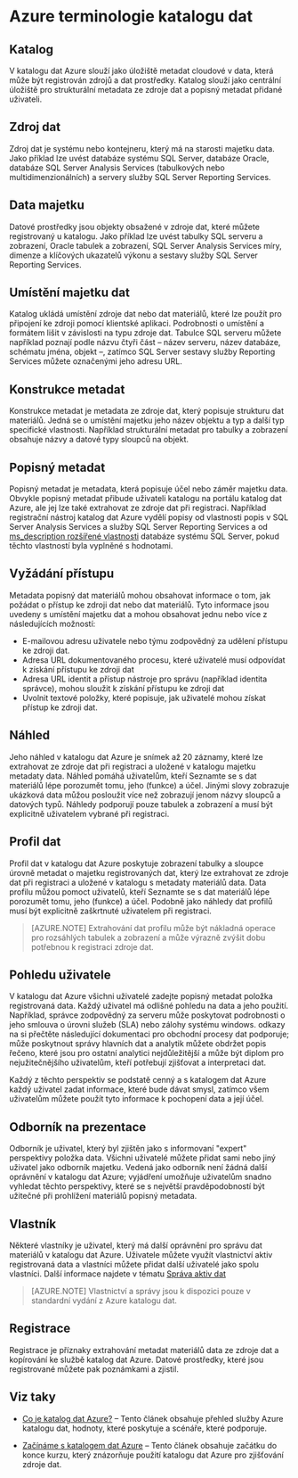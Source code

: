 <properties
   pageTitle="Azure terminologie katalog dat | Microsoft Azure"
   description="Tento článek obsahuje přehled koncepty a termíny používané v katalogu dat Azure si přečtěte následující dokumentaci."
   services="data-catalog"
   documentationCenter=""
   authors="steelanddata"
   manager="NA"
   editor=""
   tags=""/>
<tags
   ms.service="data-catalog"
   ms.devlang="NA"
   ms.topic="article"
   ms.tgt_pltfrm="NA"
   ms.workload="data-catalog"
   ms.date="09/21/2016"
   ms.author="maroche"/>

# <a name="azure-data-catalog-terminology"></a>Azure terminologie katalogu dat

## <a name="catalog"></a>Katalog

V katalogu dat Azure slouží jako úložiště metadat cloudové v data, která může být registrován zdrojů a dat prostředky. Katalog slouží jako centrální úložiště pro strukturální metadata ze zdroje dat a popisný metadat přidané uživateli.

## <a name="data-source"></a>Zdroj dat

Zdroj dat je systému nebo kontejneru, který má na starosti majetku data. Jako příklad lze uvést databáze systému SQL Server, databáze Oracle, databáze SQL Server Analysis Services (tabulkových nebo multidimenzionálních) a servery služby SQL Server Reporting Services.

## <a name="data-asset"></a>Data majetku

Datové prostředky jsou objekty obsažené v zdroje dat, které můžete registrovaný u katalogu. Jako příklad lze uvést tabulky SQL serveru a zobrazení, Oracle tabulek a zobrazení, SQL Server Analysis Services míry, dimenze a klíčových ukazatelů výkonu a sestavy služby SQL Server Reporting Services.

## <a name="data-asset-location"></a>Umístění majetku dat

Katalog ukládá umístění zdroje dat nebo dat materiálů, které lze použít pro připojení ke zdroji pomocí klientské aplikaci. Podrobnosti o umístění a formátem lišit v závislosti na typu zdroje dat. Tabulce SQL serveru můžete například poznají podle názvu čtyři část – název serveru, název databáze, schématu jména, objekt –, zatímco SQL Server sestavy služby Reporting Services můžete označenými jeho adresu URL.

## <a name="structural-metadata"></a>Konstrukce metadat

Konstrukce metadat je metadata ze zdroje dat, který popisuje strukturu dat materiálů. Jedná se o umístění majetku jeho název objektu a typ a další typ specifické vlastnosti. Například strukturální metadat pro tabulky a zobrazení obsahuje názvy a datové typy sloupců na objekt.

## <a name="descriptive-metadata"></a>Popisný metadat

Popisný metadat je metadata, která popisuje účel nebo záměr majetku data. Obvykle popisný metadat přibude uživateli katalogu na portálu katalog dat Azure, ale jej lze také extrahovat ze zdroje dat při registraci. Například registrační nástroj katalog dat Azure vydělí popisy od vlastnosti popis v SQL Server Analysis Services a služby SQL Server Reporting Services a od [ms_description rozšířené vlastnosti](https://technet.microsoft.com/library/ms190243.aspx) databáze systému SQL Server, pokud těchto vlastností byla vyplněné s hodnotami.

## <a name="request-access"></a>Vyžádání přístupu

Metadata popisný dat materiálů mohou obsahovat informace o tom, jak požádat o přístup ke zdroji dat nebo dat materiálů. Tyto informace jsou uvedeny s umístění majetku dat a mohou obsahovat jednu nebo více z následujících možností:

- E-mailovou adresu uživatele nebo týmu zodpovědný za udělení přístupu ke zdroji dat.
- Adresa URL dokumentovaného procesu, které uživatelé musí odpovídat k získání přístupu ke zdroji dat
- Adresa URL identit a přístup nástroje pro správu (například identita správce), mohou sloužit k získání přístupu ke zdroji dat
- Uvolnit textové položky, které popisuje, jak uživatelé mohou získat přístup ke zdroji dat.

## <a name="preview"></a>Náhled

Jeho náhled v katalogu dat Azure je snímek až 20 záznamy, které lze extrahovat ze zdroje dat při registraci a uložené v katalogu majetku metadaty data. Náhled pomáhá uživatelům, kteří Seznamte se s dat materiálů lépe porozumět tomu, jeho (funkce) a účel. Jinými slovy zobrazuje ukázková data můžou posloužit více než zobrazují jenom názvy sloupců a datových typů.
Náhledy podporují pouze tabulek a zobrazení a musí být explicitně uživatelem vybrané při registraci.

## <a name="data-profile"></a>Profil dat

Profil dat v katalogu dat Azure poskytuje zobrazení tabulky a sloupce úrovně metadat o majetku registrovaných dat, který lze extrahovat ze zdroje dat při registraci a uložené v katalogu s metadaty materiálů data. Data profilu můžou pomoct uživatelů, kteří Seznamte se s dat materiálů lépe porozumět tomu, jeho (funkce) a účel. Podobně jako náhledy dat profilů musí být explicitně zaškrtnuté uživatelem při registraci.

> [AZURE.NOTE] Extrahování dat profilu může být nákladná operace pro rozsáhlých tabulek a zobrazení a může výrazně zvýšit dobu potřebnou k registraci zdroje dat.

## <a name="user-perspective"></a>Pohledu uživatele

V katalogu dat Azure všichni uživatelé zadejte popisný metadat položka registrovaná data. Každý uživatel má odlišné pohledu na data a jeho použití. Například, správce zodpovědný za serveru může poskytovat podrobnosti o jeho smlouva o úrovni služeb (SLA) nebo zálohy systému windows. odkazy na si přečtěte následující dokumentaci pro obchodní procesy dat podporuje; může poskytnout správy hlavních dat a analytik můžete obdržet popis řečeno, které jsou pro ostatní analytici nejdůležitější a může být diplom pro nejužitečnějšího uživatelům, kteří potřebují zjišťovat a interpretaci dat.

Každý z těchto perspektiv se podstatě cenný a s katalogem dat Azure každý uživatel zadat informace, které bude dávat smysl, zatímco všem uživatelům můžete použít tyto informace k pochopení data a její účel.

## <a name="expert"></a>Odborník na prezentace

Odborník je uživatel, který byl zjištěn jako s informovaní "expert" perspektivy položka data. Všichni uživatelé můžete přidat sami nebo jiný uživatel jako odborník majetku. Vedená jako odborník není žádná další oprávnění v katalogu dat Azure; vyjádření umožňuje uživatelům snadno vyhledat těchto perspektivy, které se s největší pravděpodobností být užitečné při prohlížení materiálů popisný metadata.

## <a name="owner"></a>Vlastník

Některé vlastníky je uživatel, který má další oprávnění pro správu dat materiálů v katalogu dat Azure. Uživatele můžete využít vlastnictví aktiv registrovaná data a vlastníci můžete přidat další uživatelé jako spolu vlastníci. Další informace najdete v tématu [Správa aktiv dat](data-catalog-how-to-manage.md)  
> [AZURE.NOTE] Vlastnictví a správy jsou k dispozici pouze v standardní vydání z Azure katalogu dat.

## <a name="registration"></a>Registrace

Registrace je příznaky extrahování metadat materiálů data ze zdroje dat a kopírování ke službě katalog dat Azure. Datové prostředky, které jsou registrované můžete pak poznámkami a zjistil.

## <a name="see-also"></a>Viz taky

- [Co je katalog dat Azure?](data-catalog-what-is-data-catalog.md) – Tento článek obsahuje přehled služby Azure katalogu dat, hodnoty, které poskytuje a scénáře, které podporuje.

- [Začínáme s katalogem dat Azure](data-catalog-get-started.md) – Tento článek obsahuje začátku do konce kurzu, který znázorňuje použití katalogu dat Azure pro zjišťování zdroje dat.  
